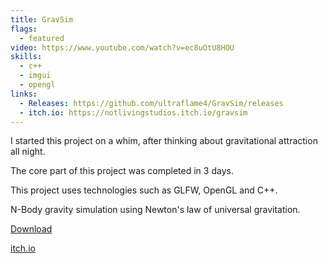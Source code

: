 ```yaml
---
title: GravSim
flags:
  - featured
video: https://www.youtube.com/watch?v=ec8uOtU8HOU
skills:
  - c++
  - imgui
  - opengl
links:
  - Releases: https://github.com/ultraflame4/GravSim/releases
  - itch.io: https://notlivingstudios.itch.io/gravsim
---
```

I started this project on a whim, after thinking about gravitational attraction all night.


The core part of this project was completed in 3 days.


This project uses technologies such as GLFW, OpenGL and C++.


N-Body gravity simulation using Newton's law of universal gravitation.


[Download](https://github.com/ultraflame4/GravSim/releases)


[itch.io](https://notlivingstudios.itch.io/gravsim)